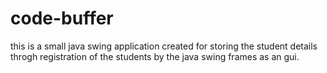 # code-buffer
this is a small java swing application created for storing the student details throgh registration of the students by the java swing frames as an gui.
